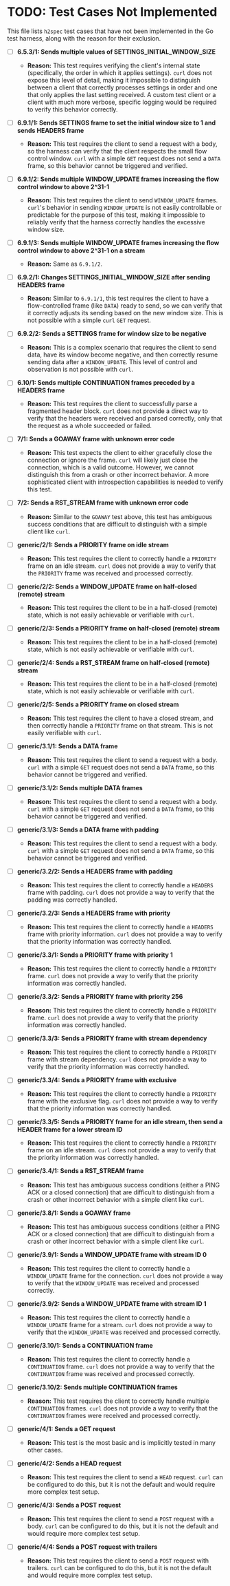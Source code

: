 # TODO: Test Cases Not Implemented

This file lists `h2spec` test cases that have not been implemented in the Go test harness, along with the reason for their exclusion.

- [ ] **6.5.3/1: Sends multiple values of SETTINGS_INITIAL_WINDOW_SIZE**
  - **Reason:** This test requires verifying the client's internal state (specifically, the order in which it applies settings). `curl` does not expose this level of detail, making it impossible to distinguish between a client that correctly processes settings in order and one that only applies the last setting received. A custom test client or a client with much more verbose, specific logging would be required to verify this behavior correctly.

- [ ] **6.9.1/1: Sends SETTINGS frame to set the initial window size to 1 and sends HEADERS frame**
  - **Reason:** This test requires the client to send a request with a body, so the harness can verify that the client respects the small flow control window. `curl` with a simple `GET` request does not send a `DATA` frame, so this behavior cannot be triggered and verified.

- [ ] **6.9.1/2: Sends multiple WINDOW_UPDATE frames increasing the flow control window to above 2^31-1**
  - **Reason:** This test requires the client to send `WINDOW_UPDATE` frames. `curl`'s behavior in sending `WINDOW_UPDATE` is not easily controllable or predictable for the purpose of this test, making it impossible to reliably verify that the harness correctly handles the excessive window size.

- [ ] **6.9.1/3: Sends multiple WINDOW_UPDATE frames increasing the flow control window to above 2^31-1 on a stream**
  - **Reason:** Same as `6.9.1/2`.

- [ ] **6.9.2/1: Changes SETTINGS_INITIAL_WINDOW_SIZE after sending HEADERS frame**
  - **Reason:** Similar to `6.9.1/1`, this test requires the client to have a flow-controlled frame (like `DATA`) ready to send, so we can verify that it correctly adjusts its sending based on the new window size. This is not possible with a simple `curl` `GET` request.

- [ ] **6.9.2/2: Sends a SETTINGS frame for window size to be negative**
  - **Reason:** This is a complex scenario that requires the client to send data, have its window become negative, and then correctly resume sending data after a `WINDOW_UPDATE`. This level of control and observation is not possible with `curl`.

- [ ] **6.10/1: Sends multiple CONTINUATION frames preceded by a HEADERS frame**
  - **Reason:** This test requires the client to successfully parse a fragmented header block. `curl` does not provide a direct way to verify that the headers were received and parsed correctly, only that the request as a whole succeeded or failed.

- [ ] **7/1: Sends a GOAWAY frame with unknown error code**
  - **Reason:** This test expects the client to either gracefully close the connection or ignore the frame. `curl` will likely just close the connection, which is a valid outcome. However, we cannot distinguish this from a crash or other incorrect behavior. A more sophisticated client with introspection capabilities is needed to verify this test.

- [ ] **7/2: Sends a RST_STREAM frame with unknown error code**
  - **Reason:** Similar to the `GOAWAY` test above, this test has ambiguous success conditions that are difficult to distinguish with a simple client like `curl`.

- [ ] **generic/2/1: Sends a PRIORITY frame on idle stream**
  - **Reason:** This test requires the client to correctly handle a `PRIORITY` frame on an idle stream. `curl` does not provide a way to verify that the `PRIORITY` frame was received and processed correctly.

- [ ] **generic/2/2: Sends a WINDOW_UPDATE frame on half-closed (remote) stream**
  - **Reason:** This test requires the client to be in a half-closed (remote) state, which is not easily achievable or verifiable with `curl`.

- [ ] **generic/2/3: Sends a PRIORITY frame on half-closed (remote) stream**
  - **Reason:** This test requires the client to be in a half-closed (remote) state, which is not easily achievable or verifiable with `curl`.

- [ ] **generic/2/4: Sends a RST_STREAM frame on half-closed (remote) stream**
  - **Reason:** This test requires the client to be in a half-closed (remote) state, which is not easily achievable or verifiable with `curl`.

- [ ] **generic/2/5: Sends a PRIORITY frame on closed stream**
  - **Reason:** This test requires the client to have a closed stream, and then correctly handle a `PRIORITY` frame on that stream. This is not easily verifiable with `curl`.

- [ ] **generic/3.1/1: Sends a DATA frame**
  - **Reason:** This test requires the client to send a request with a body. `curl` with a simple `GET` request does not send a `DATA` frame, so this behavior cannot be triggered and verified.

- [ ] **generic/3.1/2: Sends multiple DATA frames**
  - **Reason:** This test requires the client to send a request with a body. `curl` with a simple `GET` request does not send a `DATA` frame, so this behavior cannot be triggered and verified.

- [ ] **generic/3.1/3: Sends a DATA frame with padding**
  - **Reason:** This test requires the client to send a request with a body. `curl` with a simple `GET` request does not send a `DATA` frame, so this behavior cannot be triggered and verified.

- [ ] **generic/3.2/2: Sends a HEADERS frame with padding**
  - **Reason:** This test requires the client to correctly handle a `HEADERS` frame with padding. `curl` does not provide a way to verify that the padding was correctly handled.

- [ ] **generic/3.2/3: Sends a HEADERS frame with priority**
  - **Reason:** This test requires the client to correctly handle a `HEADERS` frame with priority information. `curl` does not provide a way to verify that the priority information was correctly handled.

- [ ] **generic/3.3/1: Sends a PRIORITY frame with priority 1**
  - **Reason:** This test requires the client to correctly handle a `PRIORITY` frame. `curl` does not provide a way to verify that the priority information was correctly handled.

- [ ] **generic/3.3/2: Sends a PRIORITY frame with priority 256**
  - **Reason:** This test requires the client to correctly handle a `PRIORITY` frame. `curl` does not provide a way to verify that the priority information was correctly handled.

- [ ] **generic/3.3/3: Sends a PRIORITY frame with stream dependency**
  - **Reason:** This test requires the client to correctly handle a `PRIORITY` frame with stream dependency. `curl` does not provide a way to verify that the priority information was correctly handled.

- [ ] **generic/3.3/4: Sends a PRIORITY frame with exclusive**
  - **Reason:** This test requires the client to correctly handle a `PRIORITY` frame with the exclusive flag. `curl` does not provide a way to verify that the priority information was correctly handled.

- [ ] **generic/3.3/5: Sends a PRIORITY frame for an idle stream, then send a HEADER frame for a lower stream ID**
  - **Reason:** This test requires the client to correctly handle a `PRIORITY` frame on an idle stream. `curl` does not provide a way to verify that the priority information was correctly handled.

- [ ] **generic/3.4/1: Sends a RST_STREAM frame**
  - **Reason:** This test has ambiguous success conditions (either a PING ACK or a closed connection) that are difficult to distinguish from a crash or other incorrect behavior with a simple client like `curl`.

- [ ] **generic/3.8/1: Sends a GOAWAY frame**
  - **Reason:** This test has ambiguous success conditions (either a PING ACK or a closed connection) that are difficult to distinguish from a crash or other incorrect behavior with a simple client like `curl`.

- [ ] **generic/3.9/1: Sends a WINDOW_UPDATE frame with stream ID 0**
  - **Reason:** This test requires the client to correctly handle a `WINDOW_UPDATE` frame for the connection. `curl` does not provide a way to verify that the `WINDOW_UPDATE` was received and processed correctly.

- [ ] **generic/3.9/2: Sends a WINDOW_UPDATE frame with stream ID 1**
  - **Reason:** This test requires the client to correctly handle a `WINDOW_UPDATE` frame for a stream. `curl` does not provide a way to verify that the `WINDOW_UPDATE` was received and processed correctly.

- [ ] **generic/3.10/1: Sends a CONTINUATION frame**
  - **Reason:** This test requires the client to correctly handle a `CONTINUATION` frame. `curl` does not provide a way to verify that the `CONTINUATION` frame was received and processed correctly.

- [ ] **generic/3.10/2: Sends multiple CONTINUATION frames**
  - **Reason:** This test requires the client to correctly handle multiple `CONTINUATION` frames. `curl` does not provide a way to verify that the `CONTINUATION` frames were received and processed correctly.

- [ ] **generic/4/1: Sends a GET request**
  - **Reason:** This test is the most basic and is implicitly tested in many other cases.

- [ ] **generic/4/2: Sends a HEAD request**
  - **Reason:** This test requires the client to send a `HEAD` request. `curl` can be configured to do this, but it is not the default and would require more complex test setup.

- [ ] **generic/4/3: Sends a POST request**
  - **Reason:** This test requires the client to send a `POST` request with a body. `curl` can be configured to do this, but it is not the default and would require more complex test setup.

- [ ] **generic/4/4: Sends a POST request with trailers**
  - **Reason:** This test requires the client to send a `POST` request with trailers. `curl` can be configured to do this, but it is not the default and would require more complex test setup.
